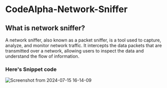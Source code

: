 # CodeAlpha-Network-Sniffer

## What is network sniffer?
A network sniffer, also known as a packet sniffer, is a tool used to capture, analyze, 
and monitor network traffic. It intercepts the data packets that are transmitted over a network,
allowing users to inspect the data and understand the flow of information.

### Here's Snippet code
![Screenshot from 2024-07-15 16-14-09](https://github.com/user-attachments/assets/b957d244-9aed-4f7b-9f4d-74f672917191)
